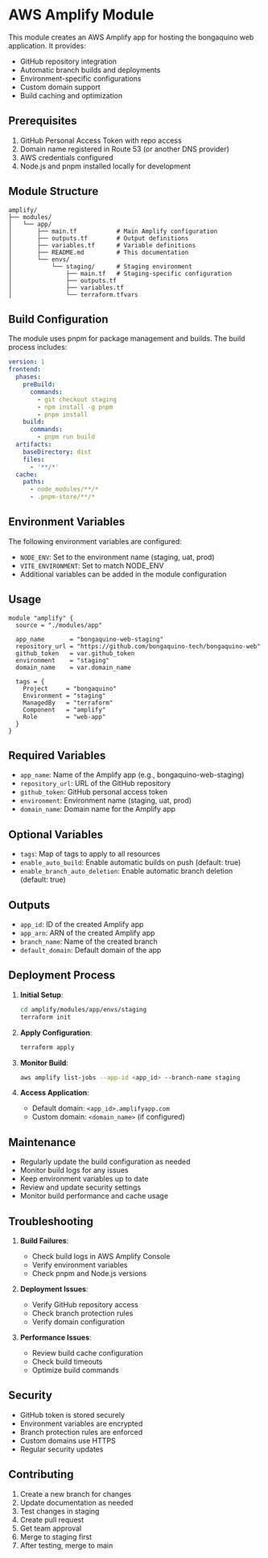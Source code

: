 # AWS Amplify Module

This module creates an AWS Amplify app for hosting the bongaquino web application. It provides:
- GitHub repository integration
- Automatic branch builds and deployments
- Environment-specific configurations
- Custom domain support
- Build caching and optimization

## Prerequisites

1. GitHub Personal Access Token with repo access
2. Domain name registered in Route 53 (or another DNS provider)
3. AWS credentials configured
4. Node.js and pnpm installed locally for development

## Module Structure

```
amplify/
├── modules/
│   └── app/
│       ├── main.tf           # Main Amplify configuration
│       ├── outputs.tf        # Output definitions
│       ├── variables.tf      # Variable definitions
│       ├── README.md         # This documentation
│       └── envs/
│           └── staging/      # Staging environment
│               ├── main.tf   # Staging-specific configuration
│               ├── outputs.tf
│               ├── variables.tf
│               └── terraform.tfvars
```

## Build Configuration

The module uses pnpm for package management and builds. The build process includes:

```yaml
version: 1
frontend:
  phases:
    preBuild:
      commands:
        - git checkout staging
        - npm install -g pnpm
        - pnpm install
    build:
      commands:
        - pnpm run build
  artifacts:
    baseDirectory: dist
    files:
      - '**/*'
  cache:
    paths:
      - node_modules/**/*
      - .pnpm-store/**/*
```

## Environment Variables

The following environment variables are configured:

- `NODE_ENV`: Set to the environment name (staging, uat, prod)
- `VITE_ENVIRONMENT`: Set to match NODE_ENV
- Additional variables can be added in the module configuration

## Usage

```hcl
module "amplify" {
  source = "./modules/app"

  app_name       = "bongaquino-web-staging"
  repository_url = "https://github.com/bongaquino-tech/bongaquino-web"
  github_token   = var.github_token
  environment    = "staging"
  domain_name    = var.domain_name

  tags = {
    Project     = "bongaquino"
    Environment = "staging"
    ManagedBy   = "terraform"
    Component   = "amplify"
    Role        = "web-app"
  }
}
```

## Required Variables

- `app_name`: Name of the Amplify app (e.g., bongaquino-web-staging)
- `repository_url`: URL of the GitHub repository
- `github_token`: GitHub personal access token
- `environment`: Environment name (staging, uat, prod)
- `domain_name`: Domain name for the Amplify app

## Optional Variables

- `tags`: Map of tags to apply to all resources
- `enable_auto_build`: Enable automatic builds on push (default: true)
- `enable_branch_auto_deletion`: Enable automatic branch deletion (default: true)

## Outputs

- `app_id`: ID of the created Amplify app
- `app_arn`: ARN of the created Amplify app
- `branch_name`: Name of the created branch
- `default_domain`: Default domain of the app

## Deployment Process

1. **Initial Setup**:
   ```bash
   cd amplify/modules/app/envs/staging
   terraform init
   ```

2. **Apply Configuration**:
   ```bash
   terraform apply
   ```

3. **Monitor Build**:
   ```bash
   aws amplify list-jobs --app-id <app_id> --branch-name staging
   ```

4. **Access Application**:
   - Default domain: `<app_id>.amplifyapp.com`
   - Custom domain: `<domain_name>` (if configured)

## Maintenance

- Regularly update the build configuration as needed
- Monitor build logs for any issues
- Keep environment variables up to date
- Review and update security settings
- Monitor build performance and cache usage

## Troubleshooting

1. **Build Failures**:
   - Check build logs in AWS Amplify Console
   - Verify environment variables
   - Check pnpm and Node.js versions

2. **Deployment Issues**:
   - Verify GitHub repository access
   - Check branch protection rules
   - Verify domain configuration

3. **Performance Issues**:
   - Review build cache configuration
   - Check build timeouts
   - Optimize build commands

## Security

- GitHub token is stored securely
- Environment variables are encrypted
- Branch protection rules are enforced
- Custom domains use HTTPS
- Regular security updates

## Contributing

1. Create a new branch for changes
2. Update documentation as needed
3. Test changes in staging
4. Create pull request
5. Get team approval
6. Merge to staging first
7. After testing, merge to main 